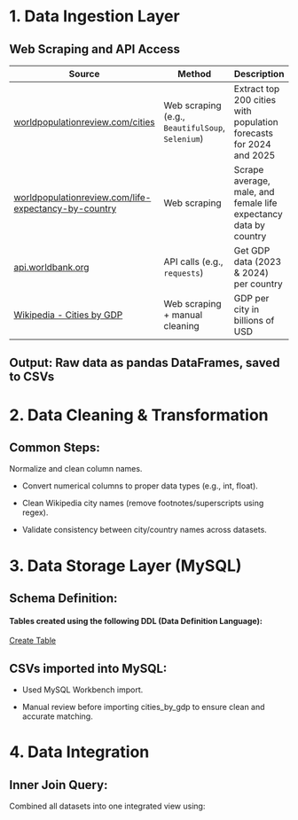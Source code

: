 # 1. Data Ingestion Layer
## Web Scraping and API Access

| Source                                                                                                                                | Method                                           | Description                                                        |
| ------------------------------------------------------------------------------------------------------------------------------------- | ------------------------------------------------ | ------------------------------------------------------------------ |
| [worldpopulationreview.com/cities](https://worldpopulationreview.com/cities)                                                          | Web scraping (e.g., `BeautifulSoup`, `Selenium`) | Extract top 200 cities with population forecasts for 2024 and 2025 |
| [worldpopulationreview.com/life-expectancy-by-country](https://worldpopulationreview.com/country-rankings/life-expectancy-by-country) | Web scraping                                     | Scrape average, male, and female life expectancy data by country   |
| [api.worldbank.org](http://api.worldbank.org/v2/country/all/indicator/NY.GDP.MKTP.CD)                                                 | API calls (e.g., `requests`)                     | Get GDP data (2023 & 2024) per country                             |
| [Wikipedia - Cities by GDP](https://en.wikipedia.org/wiki/List_of_cities_by_GDP)                                                      | Web scraping + manual cleaning                   | GDP per city in billions of USD                                    |

## Output: Raw data as pandas DataFrames, saved to CSVs

# 2. Data Cleaning & Transformation
## Common Steps:
Normalize and clean column names.

* Convert numerical columns to proper data types (e.g., int, float).

* Clean Wikipedia city names (remove footnotes/superscripts using regex).

* Validate consistency between city/country names across datasets.


# 3. Data Storage Layer (MySQL)
## Schema Definition:
#### Tables created using the following DDL (Data Definition Language):
[Create Table](https://github.com/Adedugbee/World-Cities-Scope/blob/main/SQL/Tables.sql)

## CSVs imported into MySQL:
* Used MySQL Workbench import.

* Manual review before importing cities_by_gdp to ensure clean and accurate matching.


# 4. Data Integration
## Inner Join Query:
Combined all datasets into one integrated view using:

